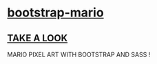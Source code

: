 # [bootstrap-mario](https://trab-ml.github.io/bootstrap-mario/)

## [TAKE A LOOK](https://trab-ml.github.io/bootstrap-mario/)

MARIO PIXEL ART WITH BOOTSTRAP AND SASS !
